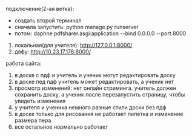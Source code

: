 подключение(2-ая ветка):
- создать второй терминал
- сначала запустить: python manage.py runserver
- потом: daphne pdfsharer.asgi:application --bind 0.0.0.0 --port 8000
1) локальная(для учителя): http://127.0.0.1:8000/
2) двфу: http://10.23.17.176:8000/

работа сайта:
1) в доске с пдф и учитель и ученик могут редактировать доску
2) в доске пед пдф учитель может редактировать, а ученик нет
3) просмотр изменений: нет онлайн стриминга. учитель должен сохранить доску, а ученик после перезапустить страницу, чтобы увидеть изменения
4) у учителя и ученика немного разные стили доски без пдф
5) в доске только для рисования не работает пипетка и изменение размера пера
6) все остальное нормально работает
